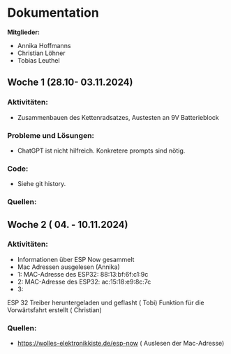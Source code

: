 # Dokumentation <TEAMNAME>

**Mitglieder:**
- Annika Hoffmanns
- Christian Löhner
- Tobias Leuthel

## Woche 1 (28.10- 03.11.2024)

### Aktivitäten:
- Zusammenbauen des Kettenradsatzes, Austesten an 9V Batterieblock

### Probleme und Lösungen:
- ChatGPT ist nicht hilfreich. Konkretere prompts sind nötig.

### Code:
- Siehe git history.

### Quellen:



## Woche 2 ( 04. - 10.11.2024)

### Aktivitäten:
- Informationen über ESP Now gesammelt
- Mac Adressen ausgelesen (Annika) 
-   1: MAC-Adresse des ESP32: 88:13:bf:6f:c1:9c
-   2: MAC-Adresse des ESP32: ac:15:18:e9:8c:7c
-   3:

ESP 32 Treiber heruntergeladen und geflasht ( Tobi) 
Funktion für die Vorwärtsfahrt erstellt ( Christian) 


### Quellen:
 - https://wolles-elektronikkiste.de/esp-now    ( Auslesen der Mac-Adresse) 
